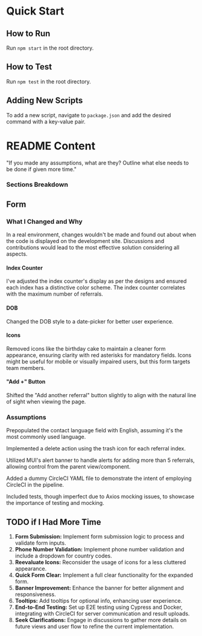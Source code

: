 # Quick Start

## How to Run
Run `npm start` in the root directory.

## How to Test
Run `npm test` in the root directory.

## Adding New Scripts
To add a new script, navigate to `package.json` and add the desired command with a key-value pair.

# README Content

"If you made any assumptions, what are they? Outline what else needs to be done if given more time."

### Sections Breakdown

## Form

### What I Changed and Why

In a real environment, changes wouldn't be made and found out about when the code is displayed on the development site. Discussions and contributions would lead to the most effective solution considering all aspects.

#### Index Counter

I've adjusted the index counter's display as per the designs and ensured each index has a distinctive color scheme. The index counter correlates with the maximum number of referrals.

#### DOB

Changed the DOB style to a date-picker for better user experience.

#### Icons

Removed icons like the birthday cake to maintain a cleaner form appearance, ensuring clarity with red asterisks for mandatory fields. Icons might be useful for mobile or visually impaired users, but this form targets team members.

#### "Add +" Button

Shifted the "Add another referral" button slightly to align with the natural line of sight when viewing the page.

### Assumptions

Prepopulated the contact language field with English, assuming it's the most commonly used language.

Implemented a delete action using the trash icon for each referral index.

Utilized MUI's alert banner to handle alerts for adding more than 5 referrals, allowing control from the parent view/component.

Added a dummy CircleCI YAML file to demonstrate the intent of employing CircleCI in the pipeline.

Included tests, though imperfect due to Axios mocking issues, to showcase the importance of testing and mocking.

## TODO if I Had More Time

1. **Form Submission:** Implement form submission logic to process and validate form inputs.
2. **Phone Number Validation:** Implement phone number validation and include a dropdown for country codes.
3. **Reevaluate Icons:** Reconsider the usage of icons for a less cluttered appearance.
4. **Quick Form Clear:** Implement a full clear functionality for the expanded form.
5. **Banner Improvement:** Enhance the banner for better alignment and responsiveness.
6. **Tooltips:** Add tooltips for optional info, enhancing user experience.
7. **End-to-End Testing:** Set up E2E testing using Cypress and Docker, integrating with CircleCI for server communication and result uploads.
8. **Seek Clarifications:** Engage in discussions to gather more details on future views and user flow to refine the current implementation.

